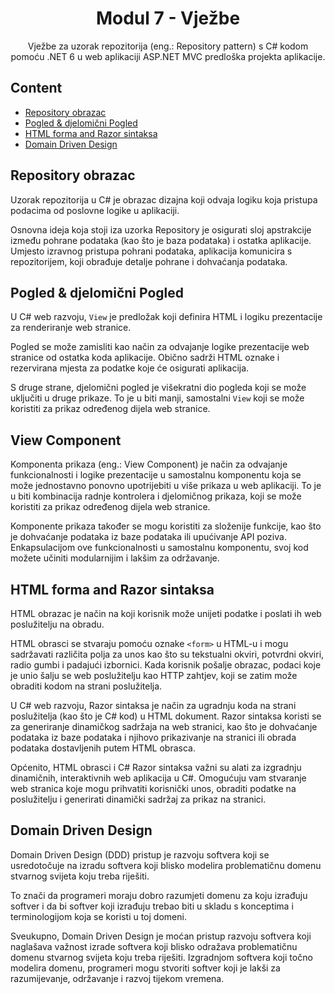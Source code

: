 ﻿<div align="center">

<!-- title -->

# Modul 7 - Vježbe

<!-- description -->

Vježbe za uzorak repozitorija (eng.: Repository pattern) s C# kodom pomoću .NET 6 u web aplikaciji ASP.NET MVC predloška projekta aplikacije.

</div>


<!-- TOC -->

## Content

- [Repository obrazac](#repository-pattern)
- [Pogled & djelomični Pogled](view-partial-view)
- [HTML forma and Razor sintaksa](html-and-razor)
- [Domain Driven Design](#ddd)

<!-- CONTENT -->

## Repository obrazac

Uzorak repozitorija u C# je obrazac dizajna koji odvaja logiku koja pristupa podacima od poslovne logike u aplikaciji.

Osnovna ideja koja stoji iza uzorka Repository je osigurati sloj apstrakcije između pohrane podataka (kao što je baza podataka) i ostatka aplikacije. Umjesto izravnog pristupa pohrani podataka, aplikacija komunicira s repozitorijem, koji obrađuje detalje pohrane i dohvaćanja podataka.


## Pogled & djelomični Pogled

U C# web razvoju, `View` je predložak koji definira HTML i logiku prezentacije za renderiranje web stranice.

Pogled se može zamisliti kao način za odvajanje logike prezentacije web stranice od ostatka koda aplikacije. Obično sadrži HTML oznake i rezervirana mjesta za podatke koje će osigurati aplikacija.

S druge strane, djelomični pogled je višekratni dio pogleda koji se može uključiti u druge prikaze. To je u biti manji, samostalni `View` koji se može koristiti za prikaz određenog dijela web stranice.


## View Component

Komponenta prikaza (eng.: View Component) je način za odvajanje funkcionalnosti i logike prezentacije u samostalnu komponentu koja se može jednostavno ponovno upotrijebiti u više prikaza u web aplikaciji. To je u biti kombinacija radnje kontrolera i djelomičnog prikaza, koji se može koristiti za prikaz određenog dijela web stranice.

Komponente prikaza također se mogu koristiti za složenije funkcije, kao što je dohvaćanje podataka iz baze podataka ili upućivanje API poziva. Enkapsulacijom ove funkcionalnosti u samostalnu komponentu, svoj kod možete učiniti modularnijim i lakšim za održavanje.


## HTML forma and Razor sintaksa

HTML obrazac je način na koji korisnik može unijeti podatke i poslati ih web poslužitelju na obradu.

HTML obrasci se stvaraju pomoću oznake `<form>` u HTML-u i mogu sadržavati različita polja za unos kao što su tekstualni okviri, potvrdni okviri, radio gumbi i padajući izbornici. Kada korisnik pošalje obrazac, podaci koje je unio šalju se web poslužitelju kao HTTP zahtjev, koji se zatim može obraditi kodom na strani poslužitelja.

U C# web razvoju, Razor sintaksa je način za ugradnju koda na strani poslužitelja (kao što je C# kod) u HTML dokument. Razor sintaksa koristi se za generiranje dinamičkog sadržaja na web stranici, kao što je dohvaćanje podataka iz baze podataka i njihovo prikazivanje na stranici ili obrada podataka dostavljenih putem HTML obrasca.

Općenito, HTML obrasci i C# Razor sintaksa važni su alati za izgradnju dinamičnih, interaktivnih web aplikacija u C#. Omogućuju vam stvaranje web stranica koje mogu prihvatiti korisnički unos, obraditi podatke na poslužitelju i generirati dinamički sadržaj za prikaz na stranici.


## Domain Driven Design

Domain Driven Design (DDD) pristup je razvoju softvera koji se usredotočuje na izradu softvera koji blisko modelira problematičnu domenu stvarnog svijeta koju treba riješiti.

To znači da programeri moraju dobro razumjeti domenu za koju izrađuju softver i da bi softver koji izrađuju trebao biti u skladu s konceptima i terminologijom koja se koristi u toj domeni.

Sveukupno, Domain Driven Design je moćan pristup razvoju softvera koji naglašava važnost izrade softvera koji blisko odražava problematičnu domenu stvarnog svijeta koju treba riješiti. Izgradnjom softvera koji točno modelira domenu, programeri mogu stvoriti softver koji je lakši za razumijevanje, održavanje i razvoj tijekom vremena.


<!-- END CONTENT -->